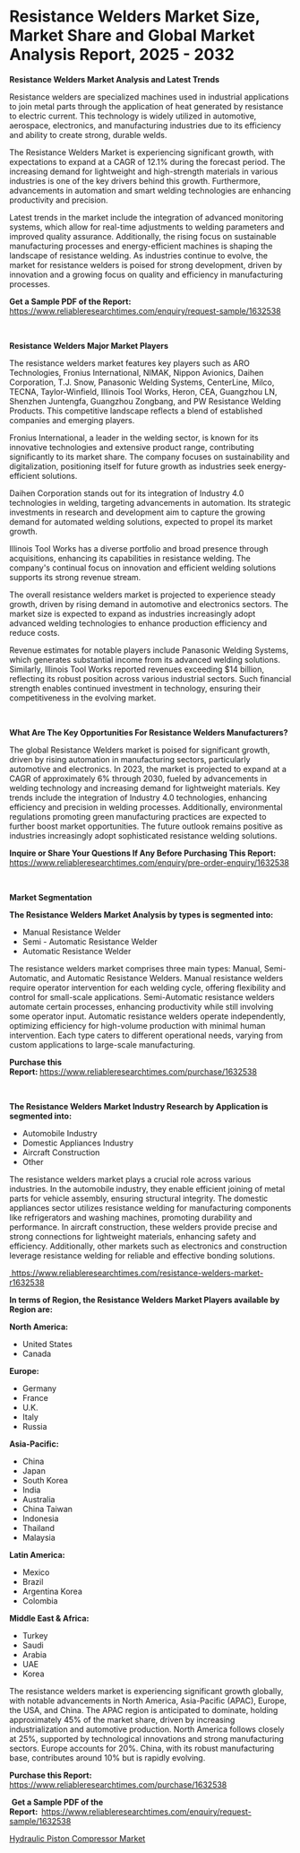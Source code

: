 <p><h1>Resistance Welders Market Size, Market Share and Global Market Analysis Report, 2025 - 2032</h1></p><p><strong>Resistance Welders Market Analysis and Latest Trends</strong></p>
<p><p>Resistance welders are specialized machines used in industrial applications to join metal parts through the application of heat generated by resistance to electric current. This technology is widely utilized in automotive, aerospace, electronics, and manufacturing industries due to its efficiency and ability to create strong, durable welds.</p><p>The Resistance Welders Market is experiencing significant growth, with expectations to expand at a CAGR of 12.1% during the forecast period. The increasing demand for lightweight and high-strength materials in various industries is one of the key drivers behind this growth. Furthermore, advancements in automation and smart welding technologies are enhancing productivity and precision. </p><p>Latest trends in the market include the integration of advanced monitoring systems, which allow for real-time adjustments to welding parameters and improved quality assurance. Additionally, the rising focus on sustainable manufacturing processes and energy-efficient machines is shaping the landscape of resistance welding. As industries continue to evolve, the market for resistance welders is poised for strong development, driven by innovation and a growing focus on quality and efficiency in manufacturing processes.</p></p>
<p><strong>Get a Sample PDF of the Report:&nbsp;</strong> <a href="https://www.reliableresearchtimes.com/enquiry/request-sample/1632538?utm_campaign=3187&utm_medium=2&utm_source=Github&utm_content=ia&utm_term=10042025&utm_id=resistance-welders">https://www.reliableresearchtimes.com/enquiry/request-sample/1632538</a></p>
<p>&nbsp;</p>
<p><strong>Resistance Welders Major Market Players</strong></p>
<p><p>The resistance welders market features key players such as ARO Technologies, Fronius International, NIMAK, Nippon Avionics, Daihen Corporation, T.J. Snow, Panasonic Welding Systems, CenterLine, Milco, TECNA, Taylor-Winfield, Illinois Tool Works, Heron, CEA, Guangzhou LN, Shenzhen Juntengfa, Guangzhou Zongbang, and PW Resistance Welding Products. This competitive landscape reflects a blend of established companies and emerging players.</p><p>Fronius International, a leader in the welding sector, is known for its innovative technologies and extensive product range, contributing significantly to its market share. The company focuses on sustainability and digitalization, positioning itself for future growth as industries seek energy-efficient solutions.</p><p>Daihen Corporation stands out for its integration of Industry 4.0 technologies in welding, targeting advancements in automation. Its strategic investments in research and development aim to capture the growing demand for automated welding solutions, expected to propel its market growth.</p><p>Illinois Tool Works has a diverse portfolio and broad presence through acquisitions, enhancing its capabilities in resistance welding. The company's continual focus on innovation and efficient welding solutions supports its strong revenue stream.</p><p>The overall resistance welders market is projected to experience steady growth, driven by rising demand in automotive and electronics sectors. The market size is expected to expand as industries increasingly adopt advanced welding technologies to enhance production efficiency and reduce costs.</p><p>Revenue estimates for notable players include Panasonic Welding Systems, which generates substantial income from its advanced welding solutions. Similarly, Illinois Tool Works reported revenues exceeding $14 billion, reflecting its robust position across various industrial sectors. Such financial strength enables continued investment in technology, ensuring their competitiveness in the evolving market.</p></p>
<p>&nbsp;</p>
<p><strong>What Are The Key Opportunities For Resistance Welders Manufacturers?</strong></p>
<p><p>The global Resistance Welders market is poised for significant growth, driven by rising automation in manufacturing sectors, particularly automotive and electronics. In 2023, the market is projected to expand at a CAGR of approximately 6% through 2030, fueled by advancements in welding technology and increasing demand for lightweight materials. Key trends include the integration of Industry 4.0 technologies, enhancing efficiency and precision in welding processes. Additionally, environmental regulations promoting green manufacturing practices are expected to further boost market opportunities. The future outlook remains positive as industries increasingly adopt sophisticated resistance welding solutions.</p></p>
<p><strong>Inquire or Share Your Questions If Any Before Purchasing This Report:</strong> <a href="https://www.reliableresearchtimes.com/enquiry/pre-order-enquiry/1632538?utm_campaign=3187&utm_medium=2&utm_source=Github&utm_content=ia&utm_term=10042025&utm_id=resistance-welders">https://www.reliableresearchtimes.com/enquiry/pre-order-enquiry/1632538</a></p>
<p>&nbsp;</p>
<p><strong>Market Segmentation</strong></p>
<p><strong>The Resistance Welders Market Analysis by types is segmented into:</strong></p>
<p><ul><li>Manual Resistance Welder</li><li>Semi - Automatic Resistance Welder</li><li>Automatic Resistance Welder</li></ul></p>
<p><p>The resistance welders market comprises three main types: Manual, Semi-Automatic, and Automatic Resistance Welders. Manual resistance welders require operator intervention for each welding cycle, offering flexibility and control for small-scale applications. Semi-Automatic resistance welders automate certain processes, enhancing productivity while still involving some operator input. Automatic resistance welders operate independently, optimizing efficiency for high-volume production with minimal human intervention. Each type caters to different operational needs, varying from custom applications to large-scale manufacturing.</p></p>
<p><strong>Purchase this Report:&nbsp;</strong><a href="https://www.reliableresearchtimes.com/purchase/1632538?utm_campaign=3187&utm_medium=2&utm_source=Github&utm_content=ia&utm_term=10042025&utm_id=resistance-welders">https://www.reliableresearchtimes.com/purchase/1632538</a></p>
<p>&nbsp;</p>
<p><strong>The Resistance Welders Market Industry Research by Application is segmented into:</strong></p>
<p><ul><li>Automobile Industry</li><li>Domestic Appliances Industry</li><li>Aircraft Construction</li><li>Other</li></ul></p>
<p><p>The resistance welders market plays a crucial role across various industries. In the automobile industry, they enable efficient joining of metal parts for vehicle assembly, ensuring structural integrity. The domestic appliances sector utilizes resistance welding for manufacturing components like refrigerators and washing machines, promoting durability and performance. In aircraft construction, these welders provide precise and strong connections for lightweight materials, enhancing safety and efficiency. Additionally, other markets such as electronics and construction leverage resistance welding for reliable and effective bonding solutions.</p></p>
<p><a href="https://www.reliableresearchtimes.com/resistance-welders-market-r1632538?utm_campaign=3187&utm_medium=2&utm_source=Github&utm_content=ia&utm_term=10042025&utm_id=resistance-welders">&nbsp;https://www.reliableresearchtimes.com/resistance-welders-market-r1632538</a></p>
<p><strong>In terms of Region, the Resistance Welders Market Players available by Region are:</strong></p>
<p>
    <p> <strong> North America: </strong>
        <ul>
            <li>United States</li>
            <li>Canada</li>
        </ul>
        </p> 
    <p> <strong> Europe: </strong>
        <ul>
            <li>Germany</li>
            <li>France</li>
            <li>U.K.</li>
            <li>Italy</li>
            <li>Russia</li>
        </ul>
        </p> 
    <p> <strong> Asia-Pacific: </strong>
        <ul>
            <li>China</li>
            <li>Japan</li>
            <li>South Korea</li>
            <li>India</li>
            <li>Australia</li>
            <li>China Taiwan</li>
            <li>Indonesia</li>
            <li>Thailand</li>
            <li>Malaysia</li>
        </ul>
        </p> 
    <p> <strong> Latin America: </strong>
        <ul>
            <li>Mexico</li>
            <li>Brazil</li>
            <li>Argentina Korea</li>
            <li>Colombia</li>
        </ul>
        </p> 
    <p> <strong> Middle East & Africa: </strong>
        <ul>
            <li>Turkey</li>
            <li>Saudi</li>
            <li>Arabia</li>
            <li>UAE</li>
            <li>Korea</li>
        </ul>
    </p>
    </p>
<p><p>The resistance welders market is experiencing significant growth globally, with notable advancements in North America, Asia-Pacific (APAC), Europe, the USA, and China. The APAC region is anticipated to dominate, holding approximately 45% of the market share, driven by increasing industrialization and automotive production. North America follows closely at 25%, supported by technological innovations and strong manufacturing sectors. Europe accounts for 20%. China, with its robust manufacturing base, contributes around 10% but is rapidly evolving.</p></p>
<p><strong>Purchase this Report: </strong><a href="https://www.reliableresearchtimes.com/purchase/1632538?utm_campaign=3187&utm_medium=2&utm_source=Github&utm_content=ia&utm_term=10042025&utm_id=resistance-welders">https://www.reliableresearchtimes.com/purchase/1632538</a></p>
<p>&nbsp;<strong>Get a Sample PDF of the Report:&nbsp;&nbsp;</strong><a href="https://www.reliableresearchtimes.com/enquiry/request-sample/1632538?utm_campaign=3187&utm_medium=2&utm_source=Github&utm_content=ia&utm_term=10042025&utm_id=resistance-welders">https://www.reliableresearchtimes.com/enquiry/request-sample/1632538</a></p>
<p><strong></strong></p>
<p><p><a href="https://github.com/bmorecock/Market-Research-Report-List-6/blob/main/hydraulic-piston-compressor-market.md?utm_campaign=3187&utm_medium=2&utm_source=Github&utm_content=ia&utm_term=10042025&utm_id=resistance-welders">Hydraulic Piston Compressor Market</a></p></p>